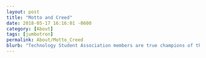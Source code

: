 ```yaml
---
layout: post
title: "Motto and Creed"
date: 2018-05-17 16:16:01 -0600
category: [About]
tags: [jumbotron]
permalink: About/Motto_Creed
blurb: "Technology Student Association members are true champions of their motto and creed."
---
```

